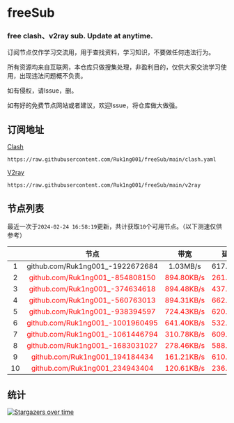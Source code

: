 # freeSub
### free clash、v2ray sub. Update at anytime.

订阅节点仅作学习交流用，用于查找资料，学习知识，不要做任何违法行为。

所有资源均来自互联网，本仓库只做搜集处理，非盈利目的，仅供大家交流学习使用，出现违法问题概不负责。

如有侵权，请Issue，删。

如有好的免费节点网站或者建议，欢迎Issue，将仓库做大做强。

## 订阅地址
[Clash](https://raw.githubusercontent.com/Ruk1ng001/freeSub/main/clash.yaml)
```
https://raw.githubusercontent.com/Ruk1ng001/freeSub/main/clash.yaml
```
[V2ray](https://raw.githubusercontent.com/Ruk1ng001/freeSub/main/v2ray)
```
https://raw.githubusercontent.com/Ruk1ng001/freeSub/main/v2ray
```

## 节点列表

最近一次于`2024-02-24 16:58:19`更新，共计获取`10`个可用节点。（以下测速仅供参考）

|  | 节点 | 带宽 | 延迟 |
|:-:|:--:|:--:|:--:|
 | 1 | github.com/Ruk1ng001_-1922672684 | 1.03MB/s | 617.00ms |
 | 2 | <font color=red>github.com/Ruk1ng001_-854808150</font> | <font color=red>894.80KB/s</font> | <font color=red>261.00ms</font> |
 | 3 | <font color=red>github.com/Ruk1ng001_-374634618</font> | <font color=red>894.48KB/s</font> | <font color=red>437.00ms</font> |
 | 4 | <font color=red>github.com/Ruk1ng001_-560763013</font> | <font color=red>894.31KB/s</font> | <font color=red>662.00ms</font> |
 | 5 | <font color=red>github.com/Ruk1ng001_-938394597</font> | <font color=red>724.43KB/s</font> | <font color=red>620.00ms</font> |
 | 6 | <font color=red>github.com/Ruk1ng001_-1001960495</font> | <font color=red>641.40KB/s</font> | <font color=red>532.00ms</font> |
 | 7 | <font color=red>github.com/Ruk1ng001_-1061446794</font> | <font color=red>310.78KB/s</font> | <font color=red>609.00ms</font> |
 | 8 | <font color=red>github.com/Ruk1ng001_-1683031027</font> | <font color=red>278.46KB/s</font> | <font color=red>588.00ms</font> |
 | 9 | <font color=red>github.com/Ruk1ng001_194184434</font> | <font color=red>161.21KB/s</font> | <font color=red>610.00ms</font> |
 | 10 | <font color=red>github.com/Ruk1ng001_234943404</font> | <font color=red>120.61KB/s</font> | <font color=red>236.00ms</font> |


## 统计

[![Stargazers over time](https://starchart.cc/Ruk1ng001/freeSub.svg)](https://starchart.cc/Ruk1ng001/freeSub)